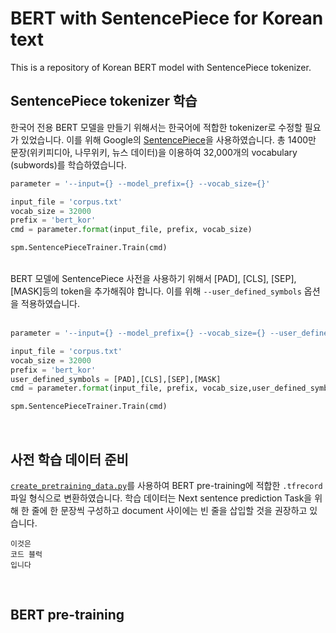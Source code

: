 # BERT with SentencePiece for Korean text
This is a repository of Korean BERT model with SentencePiece tokenizer.

## SentencePiece tokenizer 학습
 한국어 전용 BERT 모델을 만들기 위해서는 한국어에 적합한 tokenizer로 수정할 필요가 있었습니다. 이를 위해 Google의 [SentencePiece](https://github.com/google/sentencepiece)을 사용하였습니다. 총 1400만 문장(위키피디아, 나무위키, 뉴스 데이터)을 이용하여 32,000개의 vocabulary (subwords)를 학습하였습니다.
 <br>
 
```python
parameter = '--input={} --model_prefix={} --vocab_size={}'

input_file = 'corpus.txt'
vocab_size = 32000
prefix = 'bert_kor'
cmd = parameter.format(input_file, prefix, vocab_size)

spm.SentencePieceTrainer.Train(cmd)
```   
<br>
BERT 모델에 SentencePiece 사전을 사용하기 위해서 [PAD], [CLS], [SEP], [MASK]등의 token을 추가해줘야 합니다. 이를 위해 <code>--user_defined_symbols</code> 옵션을 적용하였습니다.
<br>
<br>
 
```python
parameter = '--input={} --model_prefix={} --vocab_size={} --user_defined_symbols={}'

input_file = 'corpus.txt'
vocab_size = 32000
prefix = 'bert_kor'
user_defined_symbols = [PAD],[CLS],[SEP],[MASK]
cmd = parameter.format(input_file, prefix, vocab_size,user_defined_symbols)

spm.SentencePieceTrainer.Train(cmd)
```   
<br>

## 사전 학습 데이터 준비
 <code>[create_pretraining_data.py](https://github.com/google-research/bert/blob/master/create_pretraining_data.py)</code>를 사용하여 BERT pre-training에 적합한 <code>.tfrecord</code> 파일 형식으로 변환하였습니다. 학습 데이터는 Next sentence prediction Task을 위해 한 줄에 한 문장씩 구성하고 document 사이에는 빈 줄을 삽입할 것을 권장하고 있습니다.
 
~~~
이것은 
코드 블럭
입니다
~~~
<br>

## BERT pre-training


